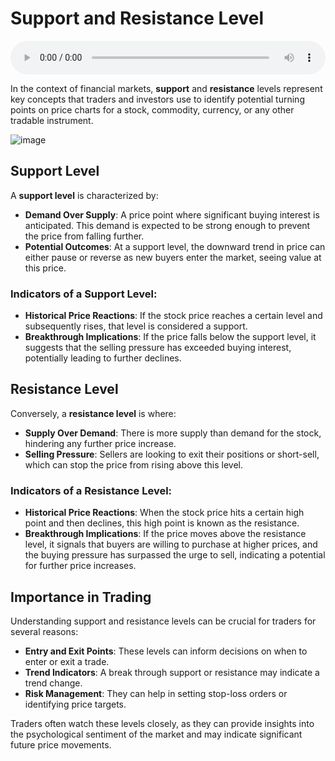 # Support and Resistance Level

<audio controls style="width: 100%;">
  <source src="../../../../../audio/4th_sem/SAPM/Unit-4 Security Analysis/4.g Support and Resistance Level.mp3" type="audio/mpeg">
  Your browser does not support the audio element.
</audio>


In the context of financial markets, **support** and **resistance** levels represent key concepts that traders and investors use to identify potential turning points on price charts for a stock, commodity, currency, or any other tradable instrument.

![image](https://github.com/Collegehive/Notes/assets/159722383/7722badc-78a0-4e38-8d90-0ab4d7d799f7)


## Support Level

A **support level** is characterized by:

- **Demand Over Supply**: A price point where significant buying interest is anticipated. This demand is expected to be strong enough to prevent the price from falling further.
- **Potential Outcomes**: At a support level, the downward trend in price can either pause or reverse as new buyers enter the market, seeing value at this price.

### Indicators of a Support Level:

- **Historical Price Reactions**: If the stock price reaches a certain level and subsequently rises, that level is considered a support.
- **Breakthrough Implications**: If the price falls below the support level, it suggests that the selling pressure has exceeded buying interest, potentially leading to further declines.

## Resistance Level

Conversely, a **resistance level** is where:

- **Supply Over Demand**: There is more supply than demand for the stock, hindering any further price increase.
- **Selling Pressure**: Sellers are looking to exit their positions or short-sell, which can stop the price from rising above this level.

### Indicators of a Resistance Level:

- **Historical Price Reactions**: When the stock price hits a certain high point and then declines, this high point is known as the resistance.
- **Breakthrough Implications**: If the price moves above the resistance level, it signals that buyers are willing to purchase at higher prices, and the buying pressure has surpassed the urge to sell, indicating a potential for further price increases.

## Importance in Trading

Understanding support and resistance levels can be crucial for traders for several reasons:

- **Entry and Exit Points**: These levels can inform decisions on when to enter or exit a trade.
- **Trend Indicators**: A break through support or resistance may indicate a trend change.
- **Risk Management**: They can help in setting stop-loss orders or identifying price targets.

Traders often watch these levels closely, as they can provide insights into the psychological sentiment of the market and may indicate significant future price movements.
